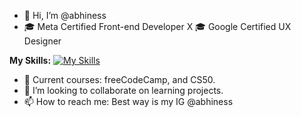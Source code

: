 - 👋 Hi, I’m @abhiness
- 🎓 Meta Certified Front-end Developer X 🎓 Google Certified UX Designer

  
<b>My Skills:</b>
[![My Skills](https://skillicons.dev/icons?i=html,css,js,react,tailwind,sass,figma&theme=dark)](https://skillicons.dev)
- 🧠 Current courses: freeCodeCamp, and CS50.
- 💞️ I’m looking to collaborate on learning projects. 
- 📫 How to reach me: Best way is my IG @abhiness

<!---
abhiness/abhiness is a ✨ special ✨ repository because its `README.md` (this file) appears on your GitHub profile.
You can click the Preview link to take a look at your changes.
--->
